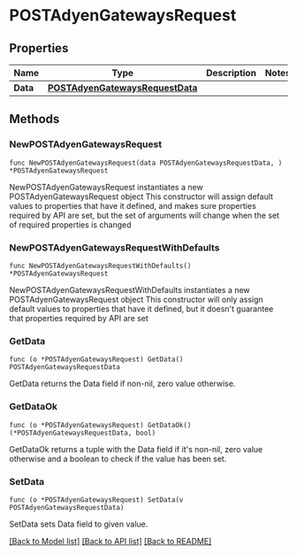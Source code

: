 # POSTAdyenGatewaysRequest

## Properties

Name | Type | Description | Notes
------------ | ------------- | ------------- | -------------
**Data** | [**POSTAdyenGatewaysRequestData**](POSTAdyenGatewaysRequestData.md) |  | 

## Methods

### NewPOSTAdyenGatewaysRequest

`func NewPOSTAdyenGatewaysRequest(data POSTAdyenGatewaysRequestData, ) *POSTAdyenGatewaysRequest`

NewPOSTAdyenGatewaysRequest instantiates a new POSTAdyenGatewaysRequest object
This constructor will assign default values to properties that have it defined,
and makes sure properties required by API are set, but the set of arguments
will change when the set of required properties is changed

### NewPOSTAdyenGatewaysRequestWithDefaults

`func NewPOSTAdyenGatewaysRequestWithDefaults() *POSTAdyenGatewaysRequest`

NewPOSTAdyenGatewaysRequestWithDefaults instantiates a new POSTAdyenGatewaysRequest object
This constructor will only assign default values to properties that have it defined,
but it doesn't guarantee that properties required by API are set

### GetData

`func (o *POSTAdyenGatewaysRequest) GetData() POSTAdyenGatewaysRequestData`

GetData returns the Data field if non-nil, zero value otherwise.

### GetDataOk

`func (o *POSTAdyenGatewaysRequest) GetDataOk() (*POSTAdyenGatewaysRequestData, bool)`

GetDataOk returns a tuple with the Data field if it's non-nil, zero value otherwise
and a boolean to check if the value has been set.

### SetData

`func (o *POSTAdyenGatewaysRequest) SetData(v POSTAdyenGatewaysRequestData)`

SetData sets Data field to given value.



[[Back to Model list]](../README.md#documentation-for-models) [[Back to API list]](../README.md#documentation-for-api-endpoints) [[Back to README]](../README.md)


